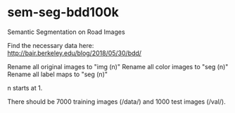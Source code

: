 # sem-seg-bdd100k
Semantic Segmentation on Road Images

Find the necessary data here:
http://bair.berkeley.edu/blog/2018/05/30/bdd/

Rename all original images to "img (n)"
Rename all color images to "seg (n)"
Rename all label maps to "seg (n)"

n starts at 1.

There should be 7000 training images (/data/) and 1000 test images (/val/).
